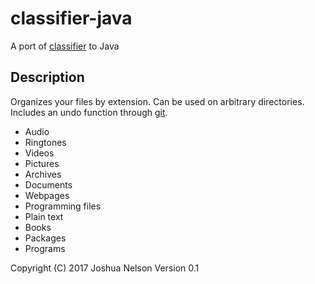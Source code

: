 # classifier-java
A port of [classifier](https://github.com/bhrigu123/classifier) to Java

## Description
Organizes your files by extension. Can be used on arbitrary directories. Includes an undo function through [git](https://git-scm.com).
* Audio
* Ringtones
* Videos
* Pictures
* Archives
* Documents
* Webpages
* Programming files
* Plain text
* Books
* Packages
* Programs

Copyright (C) 2017  Joshua Nelson
Version 0.1

